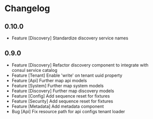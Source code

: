 # Changelog

## 0.10.0

- Feature [Discovery] Standardize discovery service names

## 0.9.0

- Feature [Discovery] Refactor discovery component to integrate with consul service catalog
- Feature [Tenant] Enable 'write' on tenant uuid property
- Feature [Api] Further map api models
- Feature [System] Further map system models
- Feature [Discovery] Further map discovery models
- Feature [Config] Add sequence reset for fixtures
- Feature [Security] Add sequence reset for fixtures
- Feature [Metadata] Add metadata component
- Bug [Api] Fix resource path for api configs tenant loader
